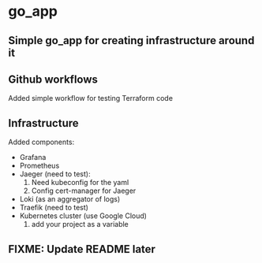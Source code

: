 # go_app

## Simple go_app for creating infrastructure around it

## Github workflows

Added simple workflow for testing Terraform code

## Infrastructure

Added components:

- Grafana
- Prometheus
- Jaeger (need to test):
    1. Need kubeconfig for the yaml
    1. Config cert-manager for Jaeger
- Loki (as an aggregator of logs)
- Traefik (need to test)
- Kubernetes cluster (use Google Cloud)
    1. add your project as a variable

## FIXME: Update README later

<!-- namespace deleted before helm chart -->
